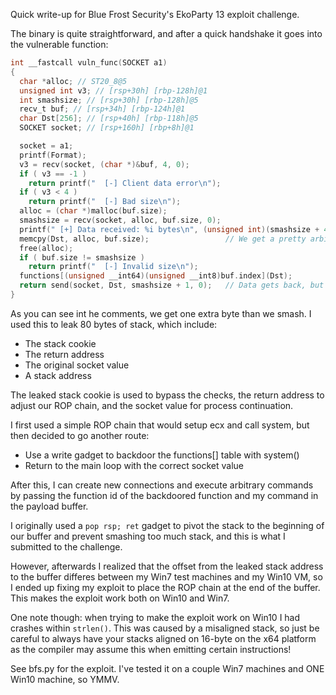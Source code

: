 Quick write-up for Blue Frost Security's EkoParty 13 exploit challenge.

The binary is quite straightforward, and after a quick handshake it goes into the vulnerable function:

```C
int __fastcall vuln_func(SOCKET a1)
{
  char *alloc; // ST20_8@5
  unsigned int v3; // [rsp+30h] [rbp-128h]@1
  int smashsize; // [rsp+30h] [rbp-128h]@5
  recv_t buf; // [rsp+34h] [rbp-124h]@1
  char Dst[256]; // [rsp+40h] [rbp-118h]@5
  SOCKET socket; // [rsp+160h] [rbp+8h]@1

  socket = a1;
  printf(Format);
  v3 = recv(socket, (char *)&buf, 4, 0);
  if ( v3 == -1 )
    return printf("  [-] Client data error\n");
  if ( v3 < 4 )
    return printf("  [-] Bad size\n");
  alloc = (char *)malloc(buf.size);
  smashsize = recv(socket, alloc, buf.size, 0);
  printf(" [+] Data received: %i bytes\n", (unsigned int)(smashsize + 4));
  memcpy(Dst, alloc, buf.size);                 // We get a pretty arbitrary stack overflow here
  free(alloc);
  if ( buf.size != smashsize )
    return printf("  [-] Invalid size\n");
  functions[(unsigned __int64)(unsigned __int8)buf.index](Dst);
  return send(socket, Dst, smashsize + 1, 0);   // Data gets back, but including some more data
}
```

As you can see int he comments, we get one extra byte than we smash. I used this to leak 80 bytes of stack, which include:

* The stack cookie 
* The return address
* The original socket value
* A stack address

The leaked stack cookie is used to bypass the checks, the return address to adjust our ROP chain, and the socket value for process continuation.

I first used a simple ROP chain that would setup ecx and call system, but then decided to go another route:

* Use a write gadget to backdoor the functions[] table with system()
* Return to the main loop with the correct socket value

After this, I can create new connections and execute arbitrary commands by passing the function id of the backdoored function and my command in the payload buffer.

I originally used a ```pop rsp; ret``` gadget to pivot the stack to the beginning of our buffer and prevent smashing too much stack, and  this is what I submitted to the challenge. 

However, afterwards I realized that the offset from the leaked stack address to the buffer differes between my Win7 test machines and my Win10 VM, so I ended up fixing my exploit to place the ROP chain at the end of the buffer. This makes the exploit work both on Win10 and Win7.

One note though: when trying to make the exploit work on Win10 I had crashes within ```strlen()```. This was caused by a misaligned stack, so just be careful to always have your stacks aligned on 16-byte on the x64 platform as the compiler may assume this when emitting certain instructions!

See bfs.py for the exploit. I've tested it on a couple Win7 machines and ONE Win10 machine, so YMMV.
